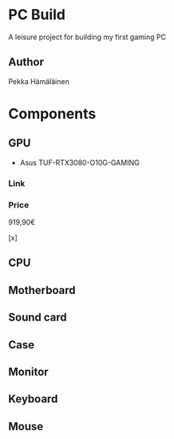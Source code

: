 # PC Build

A leisure project for building my first gaming PC


## Author

Pekka Hämäläinen


# Components


## GPU

- Asus TUF-RTX3080-O10G-GAMING


### Link


### Price

919,90€

[x]


## CPU


## Motherboard


## Sound card


## Case


## Monitor


## Keyboard


## Mouse
